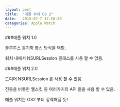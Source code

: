 ```yaml
---
layout: post
title:  "애플 워치 OS 2"
date:   2015-07-7 17:58:20
categories: Apple Watch
---
```


###애플 워치 1.0 

블루투스 동기화 통신 방식을 택함.

워치 내에서 NSURLSession 클래스를 사용 할 수 없음.

###애플 워치 2.0 

드디어 NSURLSession 를 사용 할 수 있음.

진동을 비롯한 헬스킷 등 여러가지의 API 들을 사용 할 수 있음.

애플 워치는 OS2 부터 강력해질 듯!